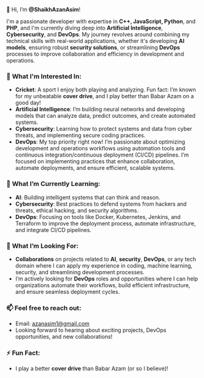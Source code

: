 
👋 Hi, I’m **@ShaikhAzanAsim**!

I'm a passionate developer with expertise in **C++, JavaScript, Python**, and **PHP**, and I'm currently diving deep into **Artificial Intelligence**, **Cybersecurity**, and **DevOps**. My journey revolves around combining my technical skills with real-world applications, whether it's developing **AI models**, ensuring robust **security solutions**, or streamlining **DevOps** processes to improve collaboration and efficiency in development and operations.

### 👀 **What I'm Interested In**:
- **Cricket**: A sport I enjoy both playing and analyzing. Fun fact: I’m known for my unbeatable **cover drive**, and I play better than Babar Azam on a good day!
- **Artificial Intelligence**: I’m building neural networks and developing models that can analyze data, predict outcomes, and create automated systems.
- **Cybersecurity**: Learning how to protect systems and data from cyber threats, and implementing secure coding practices.
- **DevOps**: My top priority right now! I’m passionate about optimizing development and operations workflows using automation tools and continuous integration/continuous deployment (CI/CD) pipelines. I’m focused on implementing practices that enhance collaboration, automate deployments, and ensure efficient, scalable systems.

### 🌱 **What I’m Currently Learning**:
- **AI**: Building intelligent systems that can think and reason.
- **Cybersecurity**: Best practices to defend systems from hackers and threats, ethical hacking, and security algorithms.
- **DevOps**: Focusing on tools like Docker, Kubernetes, Jenkins, and Terraform to improve the deployment process, automate infrastructure, and integrate CI/CD pipelines.

### 💞️ **What I’m Looking For**:
- **Collaborations** on projects related to **AI**, **security**, **DevOps**, or any tech domain where I can apply my experience in coding, machine learning, security, and streamlining development processes.
- I’m actively looking for **DevOps** roles and opportunities where I can help organizations automate their workflows, build efficient infrastructure, and ensure seamless deployment cycles.

### 📫 **Feel free to reach out**:
- Email: [azanasim1@gmail.com](mailto:azanasim1@gmail.com)
- Looking forward to hearing about exciting projects, DevOps opportunities, and new collaborations!

### ⚡ **Fun Fact**:
- I play a better **cover drive** than Babar Azam (or so I believe)!

<!---
ShaikhAzanAsim/ShaikhAzanAsim is a ✨ special ✨ repository because its `README.md` (this file) appears on your GitHub profile.
You can click the Preview link to take a look at your changes.
--->
